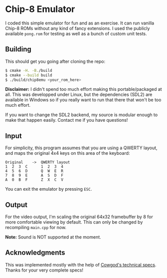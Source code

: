 # Chip-8 Emulator

I coded this simple emulator for fun and as an exercise. It can run vanilla Chip-8 ROMs without any kind of fancy extensions.
I used the publicly available `pong.rom` for testing as well as a bunch of custom unit tests.

## Building

This should get you going after cloning the repo:
```sh
$ cmake -H. -B./build
$ cmake --build build
$ ./build/chip8emu <your_rom_here>
```

**Disclaimer:** I didn't spend too much effort making this portable/packaged at all.
This was developped under Linux, but the dependencies (SDL2) are available in Windows so if you really want to run that there that won't be too much effort.

If you want to change the SDL2 backend, my source is modular enough to make that happen easily. Contact me if you have questions!

## Input

For simplicity, this program assumes that you are using a QWERTY layout, and maps the original 4x4 keys on this area of the keyboard:
```
Original    ->  QWERTY layout
1  2  3  C      1  2  3  4
4  5  6  D      Q  W  E  R
7  8  9  E      A  S  D  F
A  0  B  F      Z  X  C  V
```

You can exit the emulator by pressing `ESC`.

## Output

For the video output, I'm scaling the original 64x32 framebuffer by 8 for more comfortable viewing by default. This can only be changed by recompiling `main.cpp` for now.

**Note:** Sound is NOT supported at the moment.

## Acknowledgments

This was implemented mostly with the help of [Cowgod's technical specs](http://devernay.free.fr/hacks/chip8/C8TECH10.HTM). Thanks for your very complete specs!
